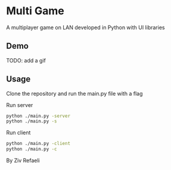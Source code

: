 # Multi Game
A multiplayer game on LAN developed in Python with UI libraries

## Demo
TODO: add a gif

## Usage
Clone the repository and run the main.py file with a flag

Run server
```bash
python ./main.py -server
python ./main.py -s
```

Run client
```bash
python ./main.py -client
python ./main.py -c
```

By Ziv Refaeli